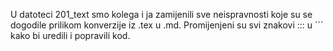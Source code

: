 U datoteci 201_text smo kolega i ja zamijenili sve neispravnosti koje su se dogodile prilikom konverzije iz .tex u .md.
Promijenjeni su svi znakovi ::: u ``` kako bi uredili i popravili kod.
